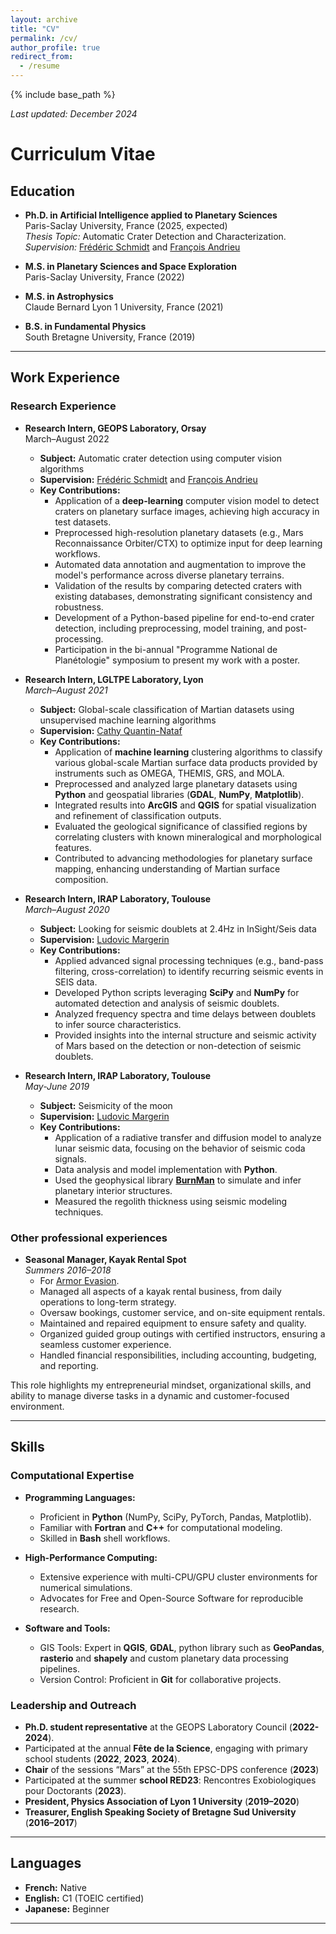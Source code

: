 ```yaml
---
layout: archive
title: "CV"
permalink: /cv/
author_profile: true
redirect_from:
  - /resume
---
```


{% include base_path %}

*Last updated: December 2024*

# Curriculum Vitae  

## Education
- **Ph.D. in Artificial Intelligence applied to Planetary Sciences**  
  Paris-Saclay University, France (2025, expected)  
  *Thesis Topic:* Automatic Crater Detection and Characterization.
  *Supervision:* [Frédéric Schmidt](https://fredericschmidt.github.io) and [François Andrieu](https://www.insu.cnrs.fr/fr/personne/francois-andrieu)

- **M.S. in Planetary Sciences and Space Exploration**  
  Paris-Saclay University, France (2022)  

- **M.S. in Astrophysics**  
  Claude Bernard Lyon 1 University, France (2021)  

- **B.S. in Fundamental Physics**  
  South Bretagne University, France (2019)  
    

---

## Work Experience

### Research Experience

- **Research Intern, GEOPS Laboratory, Orsay**  
  March–August 2022  
  - **Subject:** Automatic crater detection using computer vision algorithms
  - **Supervision:** [Frédéric Schmidt](https://fredericschmidt.github.io) and [François Andrieu](https://www.insu.cnrs.fr/fr/personne/francois-andrieu)
  - **Key Contributions:**
    - Application of a **deep-learning** computer vision model to detect craters on planetary surface images, achieving high accuracy in test datasets.  
    - Preprocessed high-resolution planetary datasets (e.g., Mars Reconnaissance Orbiter/CTX) to optimize input for deep learning workflows.  
    - Automated data annotation and augmentation to improve the model's performance across diverse planetary terrains.  
    - Validation of the results by comparing detected craters with existing databases, demonstrating significant consistency and robustness.  
    - Development of a Python-based pipeline for end-to-end crater detection, including preprocessing, model training, and post-processing. 
    - Participation in the bi-annual "Programme National de Planétologie" symposium to present my work with a poster.  

- **Research Intern, LGLTPE Laboratory, Lyon**  
  *March–August 2021*  
  - **Subject:** Global-scale classification of Martian datasets using unsupervised machine learning algorithms  
  - **Supervision:** [Cathy Quantin-Nataf](https://eplanets.univ-lyon1.fr/equipe/permanents/cathy-quantin/)  
  - **Key Contributions:**  
    - Application of **machine learning** clustering algorithms to classify various global-scale Martian surface data products provided by instruments such as OMEGA, THEMIS, GRS, and MOLA. 
    - Preprocessed and analyzed large planetary datasets using **Python** and geospatial libraries (**GDAL**, **NumPy**, **Matplotlib**). 
    - Integrated results into **ArcGIS** and **QGIS** for spatial visualization and refinement of classification outputs.  
    - Evaluated the geological significance of classified regions by correlating clusters with known mineralogical and morphological features.  
    - Contributed to advancing methodologies for planetary surface mapping, enhancing understanding of Martian surface composition.  

 
- **Research Intern, IRAP Laboratory, Toulouse**  
  *March–August 2020*  
  - **Subject:** Looking for seismic doublets at 2.4Hz in InSight/Seis data
  - **Supervision:** [Ludovic Margerin](https://doctorat.univ-toulouse.fr/as/ed/detailResp.pl?resp=14231&site=EDT&ed=178)
  - **Key Contributions:**
    - Applied advanced signal processing techniques (e.g., band-pass filtering, cross-correlation) to identify recurring seismic events in SEIS data.  
    - Developed Python scripts leveraging **SciPy** and **NumPy** for automated detection and analysis of seismic doublets.  
    - Analyzed frequency spectra and time delays between doublets to infer source characteristics.  
    - Provided insights into the internal structure and seismic activity of Mars based on the detection or non-detection of seismic doublets.  

- **Research Intern, IRAP Laboratory, Toulouse**  
  *May-June 2019*  
  - **Subject:** Seismicity of the moon
  - **Supervision:** [Ludovic Margerin](https://doctorat.univ-toulouse.fr/as/ed/detailResp.pl?resp=14231&site=EDT&ed=178)
  - **Key Contributions:**
    - Application of a radiative transfer and diffusion model to analyze lunar seismic data, focusing on the behavior of seismic coda signals.  
    - Data analysis and model implementation with **Python**.  
    - Used the geophysical library [**BurnMan**](https://github.com/geodynamics/burnman) to simulate and infer planetary interior structures.  
    - Measured the regolith thickness using seismic modeling techniques.  
  

### Other professional experiences 
- **Seasonal Manager, Kayak Rental Spot**  
   *Summers 2016–2018*
    - For [Armor Evasion](https://www.armorevasion.com).  
    - Managed all aspects of a kayak rental business, from daily operations to long-term strategy.  
    - Oversaw bookings, customer service, and on-site equipment rentals.  
    - Maintained and repaired equipment to ensure safety and quality.  
    - Organized guided group outings with certified instructors, ensuring a seamless customer experience.  
    - Handled financial responsibilities, including accounting, budgeting, and reporting.  

This role highlights my entrepreneurial mindset, organizational skills, and ability to manage diverse tasks in a dynamic and customer-focused environment.
  
---

## Skills

### Computational Expertise

- **Programming Languages:**  
  - Proficient in **Python** (NumPy, SciPy, PyTorch, Pandas, Matplotlib).  
  - Familiar with **Fortran** and **C++** for computational modeling.  
  - Skilled in **Bash** shell workflows.  

- **High-Performance Computing:**  
  - Extensive experience with multi-CPU/GPU cluster environments for numerical simulations.  
  - Advocates for Free and Open-Source Software for reproducible research.  

- **Software and Tools:**  
  - GIS Tools: Expert in **QGIS**, **GDAL**, python library such as **GeoPandas**, **rasterio** and **shapely** and custom planetary data processing pipelines.  
  - Version Control: Proficient in **Git** for collaborative projects.  

### Leadership and Outreach

- **Ph.D. student representative** at the GEOPS Laboratory Council (**2022-2024**).
- Participated at the annual **Fête de la Science**, engaging with primary school students (**2022**, **2023**, **2024**). 
- **Chair** of the sessions “Mars” at the 55th EPSC-DPS conference (**2023**)
- Participated at the summer **school RED23**: Rencontres Exobiologiques pour Doctorants (**2023**).
- **President, Physics Association of Lyon 1 University** (**2019–2020**)  
- **Treasurer, English Speaking Society of Bretagne Sud University** (**2016–2017**)  

---

## Languages
- **French:** Native  
- **English:** C1 (TOEIC certified)  
- **Japanese:** Beginner
  
---

